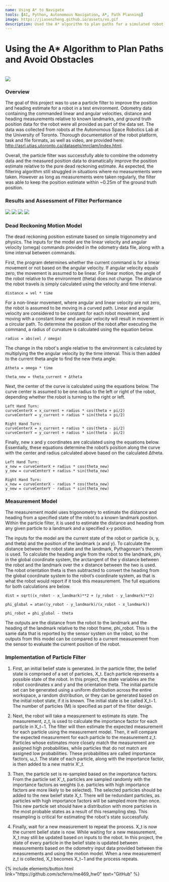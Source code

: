 ```yaml
---
name: Using A* to Navigate
tools: [AI, Python, Autonomous Navigation, A*, Path Planning]
image: https://jiasenzheng.github.io/assets/vo.gif
description: Used the A* algorithm to plan paths for a simulated robot.
---
```


# Using the A* Algorithm to Plan Paths and Avoid Obstacles
<br>

<img src="{{ site.url }}{{ site.baseurl }}/assets/particle_filter_5.png"/>


### Overview
The goal of this project was to use a particle filter to improve the position and heading estimate for a robot in a test environment. Odometry data containing the commanded linear and angular velocities, distance and heading measurements relative to known landmarks, and ground truth position data for the robot were all provided as part of the data set. The data was collected from robots at the Autonomous Space Robotics Lab at the University of Toronto. Thorough documentation of the robot platform, task and file formats, as well as video, are provided here: http://asrl.utias.utoronto.ca/datasets/mrclam/index.html.

Overall, the particle filter was successfully able to combine the odometry data and the measured position data to dramatically improve the position estimate relative to the pure dead reckoning estimate. As expected, the filtering algorithm still struggled in situations where no measurements were taken. However as long as measurements were taken regularly, the filter was able to keep the position estimate within ~0.25m of the ground truth position. 


### Results and Assessment of Filter Performance
<img src="{{ site.url }}{{ site.baseurl }}/assets/particle_filter_1.png"/>
<img src="{{ site.url }}{{ site.baseurl }}/assets/particle_filter_2.png"/>
<img src="{{ site.url }}{{ site.baseurl }}/assets/particle_filter_3.png"/>
<img src="{{ site.url }}{{ site.baseurl }}/assets/particle_filter_4.png"/>

### Dead Reckoning Motion Model
The dead reckoning position estimate based on simple trigonometry and physics. The inputs for the model are the linear velocity and angular velocity (omega) commands provided in the odometry data file, along with a time interval between commands. 

First, the program determines whether the current command is for a linear movement or not based on the angular velocity. If angular velocity equals zero, the movement is assumed to be linear. For linear motion, the angle of the robot relative to the environment (theta) does not change. The distance the robot travels is simply calculated using the velocity and time interval.

    distance = vel * time

For a non-linear movement, where angular and linear velocity are not zero, the robot is assumed to be moving in a curved path. Linear and angular velocity are considered to be constant for each robot movement, and moving with a constant linear and angular velocity will result in movement in a circular path. To determine the position of the robot after executing the command, a radius of curvature is calculated using the equation below. 

    radius = abs(vel / omega)

The change in the robot's angle relative to the environment is calculated by multiplying the the angular velocity by the time interval. This is then added to the current theta angle to find the new theta angle. 

    Δtheta = omega * time

    theta_new = theta_current + Δtheta

Next, the center of the curve is calculated using the equations below. The curve center is assumed to be one radius to the left or right of the robot, depending whether the robot is turning to the right or left. 

    Left Hand Turn:
    curveCenterX = x_current + radius * cos(theta + pi/2)
    curveCenterY = y_current + radius * sin(theta + pi/2)

    Right Hand Turn:
    curveCenterX = x_current + radius * cos(theta - pi/2)
    curveCenterY = y_current + radius * sin(theta - pi/2)

Finally, new x and y coordinates are calculated using the equations below. Essentially, these equations determine the robot’s position along the curve with the center and radius calculated above based on the calculated Δtheta. 

    Left Hand Turn:
    x_new = curveCenterX + radius * cos(theta_new)
    y_new = curveCenterY + radius * sin(theta_new)

    Right Hand Turn:
    x_new = curveCenterX - radius * cos(theta_new)
    y_new = curveCenterY - radius * sin(theta_new)


### Measurement Model
The measurement model uses trigonometry to estimate the distance and heading from a specified state of the robot to a known landmark position. Within the particle filter, it is used to estimate the distance and heading from any given particle to a landmark and a specified x-y position. 

The inputs for the model are the current state of the robot or particle (x, y, and theta) and the position of the landmark (x and y). To calculate the distance between the robot state and the landmark, Pythagorean's theorem is used. To calculate the heading angle from the robot to the landmark, phi, in the global coordinate system, the arctangent of the y distance between the robot and the landmark over the x distance between the two is used. The robot orientation theta is then subtracted to convert the heading from the global coordinate system to the robot’s coordinate system, as that is what the robot would report if it took this measurement. The full equations for both calculations are below. 

    dist = sqrt((x_robot - x_landmark)**2 + (y_robot - y_landmark)**2)

    phi_global = atan((y_robot - y_landmark)/(x_robot - x_landmark))

    phi_robot = phi_global - theta

The outputs are the distance from the robot to the landmark and the heading of the landmark relative to the robot frame, phi_robot. This is the same data that is reported by the sensor system on the robot, so the outputs from this model can be compared to a current measurement from the sensor to evaluate the current position of the robot. 


### Implementation of Particle Filter

1. First, an initial belief state is generated. In the particle filter, the belief state is comprised of a set of particles, X_t. Each particle represents a possible state of the robot. In this project, the state variables are the robot coordinates x and y and the orientation theta. The initial particle set can be generated using a uniform distribution across the entire workspace, a random distribution, or they can be generated based on the initial robot state, if it is known. The initial state is be called X_t−1. The number of particles (M) is specified as part of the filter design. 

2. Next, the robot will take a measurement to estimate its state. The measurement, z_t, is used to calculate the importance factor for each particle in X_t−1. The filter will then estimate the expected measurement for each particle using the measurement model. Then, it will compare the expected measurement for each particle to the measurement z_t. Particles whose estimates more closely match the measurement are assigned high probabilities, while particles that do not match are assigned low probabilities. These probabilities are called importance factors, ω_t.  The state of each particle, along with the importance factor, is then added to a new matrix 
X′_t. 

3. Then, the particle set is re-sampled based on the importance factors. From the particle set X′_t, particles are sampled randomly with the importance factors as weights (i.e. particles with high importance factors are more likely to be selected). The selected particles should be added to the new belief state X_t. There will be redundant particles, as particles with high importance factors will be sampled more than once. This new particle set should have a distribution with more particles in the most probable states as a result of this resampling step. This resampling is critical for estimating the robot's state successfully.  

4. Finally, wait for a new measurement to repeat the process. X_t is now the current belief state is now. While waiting for a new measurement, X_t may still be updated based on inputs to the robot. In this project, the state of every particle in the belief state is updated between measurements based on the odometry input data provided between the measurements and using the motion model. When a new measurement z_t is collected, X_t becomes X_t−1 and the process repeats.  

<p class="text-center">
{% include elements/button.html link="https://github.com/scferro/me469_hw0" text="GitHub" %}
</p>